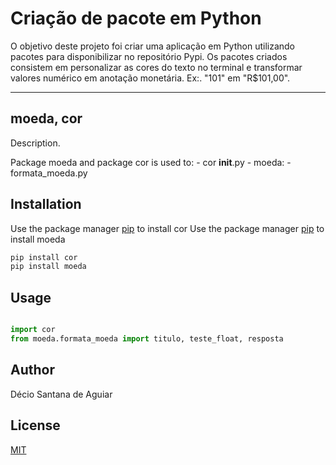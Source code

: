 # Criação de pacote em Python

O objetivo deste projeto foi criar uma aplicação em Python utilizando pacotes para disponibilizar no repositório Pypi. Os pacotes criados consistem em personalizar as cores do texto no terminal e transformar valores numérico em anotação monetária. Ex:. "101" em "R$101,00".

***
## moeda, cor

Description. 

Package moeda and package cor is used to:
	- cor
		__init__.py
	- moeda:
		- formata_moeda.py

## Installation

Use the package manager [pip](https://pip.pypa.io/en/stable/) to install cor
Use the package manager [pip](https://pip.pypa.io/en/stable/) to install moeda

```bash
pip install cor
pip install moeda
```

## Usage

```python

import cor
from moeda.formata_moeda import titulo, teste_float, resposta
```

## Author
Décio Santana de Aguiar

## License
[MIT](https://choosealicense.com/licenses/mit/)
